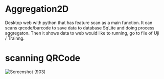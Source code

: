 # Aggregation2D #

Desktop web with python that has feature scan as a main function. It can scans qrcode/barcode to save data to database SqLite and doing process aggregaton. Then it shows data to web would like to running, go to file of Uji / Trainng.

# scanning QRCode
![Screenshot (903)](https://github.com/ridwanz1508/Aggregation2D/assets/134186848/655d1c38-a436-4e1c-9e9f-09feb00ab20d)

